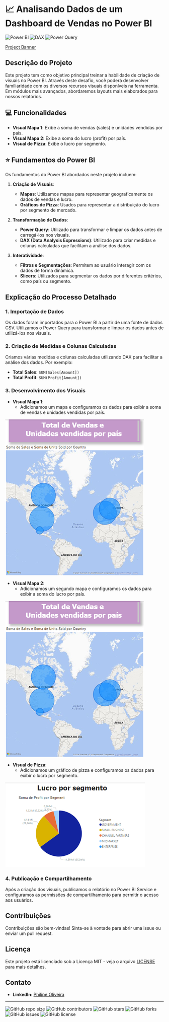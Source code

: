 # 📈 Analisando Dados de um Dashboard de Vendas no Power BI
![Power BI](https://img.shields.io/badge/PowerBI-Data_Visualization-yellow)
![DAX](https://img.shields.io/badge/DAX-Data_Analysis_Expressions-blue)
![Power Query](https://img.shields.io/badge/PowerQuery-ETL-green)

[Project Banner](https://source.unsplash.com/random/800x200?statistics)

## Descrição do Projeto

Este projeto tem como objetivo principal treinar a habilidade de criação de visuais no Power BI. Através deste desafio, você poderá desenvolver familiaridade com os diversos recursos visuais disponíveis na ferramenta. Em módulos mais avançados, abordaremos layouts mais elaborados para nossos relatórios.

## 💻 Funcionalidades

- **Visual Mapa 1**: Exibe a soma de vendas (sales) e unidades vendidas por país.
- **Visual Mapa 2**: Exibe a soma do lucro (profit) por país.
- **Visual de Pizza**: Exibe o lucro por segmento.

## ⭐ Fundamentos do Power BI

Os fundamentos do Power BI abordados neste projeto incluem:

1. **Criação de Visuais**:
    - **Mapas**: Utilizamos mapas para representar geograficamente os dados de vendas e lucro.
    - **Gráficos de Pizza**: Usados para representar a distribuição do lucro por segmento de mercado.

2. **Transformação de Dados**:
    - **Power Query**: Utilizado para transformar e limpar os dados antes de carregá-los nos visuais.
    - **DAX (Data Analysis Expressions)**: Utilizado para criar medidas e colunas calculadas que facilitam a análise dos dados.

3. **Interatividade**:
    - **Filtros e Segmentações**: Permitem ao usuário interagir com os dados de forma dinâmica.
    - **Slicers**: Utilizados para segmentar os dados por diferentes critérios, como país ou segmento.

## Explicação do Processo Detalhado

### 1. Importação de Dados

Os dados foram importados para o Power BI a partir de uma fonte de dados CSV. Utilizamos o Power Query para transformar e limpar os dados antes de utilizá-los nos visuais.

### 2. Criação de Medidas e Colunas Calculadas

Criamos várias medidas e colunas calculadas utilizando DAX para facilitar a análise dos dados. Por exemplo:
- **Total Sales**: `SUM(Sales[Amount])`
- **Total Profit**: `SUM(Profit[Amount])`

### 3. Desenvolvimento dos Visuais

- **Visual Mapa 1**:
  - Adicionamos um mapa e configuramos os dados para exibir a soma de vendas e unidades vendidas por país.

![Visual Mapa 1](https://github.com/PhilipeOliveiraS/Data-Analytics-com-Power-BI/blob/main/Primeiros%20passos%20com%20Power%20BI/Mapa1.png)

- **Visual Mapa 2**:
  - Adicionamos um segundo mapa e configuramos os dados para exibir a soma do lucro por país.

![Visual Mapa 2](https://github.com/PhilipeOliveiraS/Data-Analytics-com-Power-BI/blob/main/Primeiros%20passos%20com%20Power%20BI/Mapa1.png)

- **Visual de Pizza**:
  - Adicionamos um gráfico de pizza e configuramos os dados para exibir o lucro por segmento.

![Visual de Pizza](https://github.com/PhilipeOliveiraS/Data-Analytics-com-Power-BI/blob/main/Primeiros%20passos%20com%20Power%20BI/VisualDePizza.png)

### 4. Publicação e Compartilhamento

Após a criação dos visuais, publicamos o relatório no Power BI Service e configuramos as permissões de compartilhamento para permitir o acesso aos usuários.

## Contribuições

Contribuições são bem-vindas! Sinta-se à vontade para abrir uma issue ou enviar um pull request.

## Licença

Este projeto está licenciado sob a Licença MIT - veja o arquivo [LICENSE](LICENSE) para mais detalhes.

## Contato

- **LinkedIn**: [Philipe Oliveira](https://www.linkedin.com/in/philipe-oliveira-b0052a21)

---


![GitHub repo size](https://img.shields.io/github/repo-size/PhilipeOliveiraS/Data-Analytics-com-Power-BI)
![GitHub contributors](https://img.shields.io/github/contributors/PhilipeOliveiraS/Data-Analytics-com-Power-BI)
![GitHub stars](https://img.shields.io/github/stars/PhilipeOliveiraS/Data-Analytics-com-Power-BI?style=social)
![GitHub forks](https://img.shields.io/github/forks/PhilipeOliveiraS/Data-Analytics-com-Power-BI?style=social)
![GitHub issues](https://img.shields.io/github/issues/PhilipeOliveiraS/Data-Analytics-com-Power-BI)
![GitHub license](https://img.shields.io/github/license/PhilipeOliveiraS/Data-Analytics-com-Power-BI)

